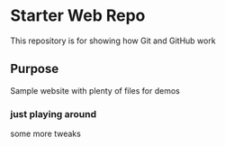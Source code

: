 # Starter Web Repo

This repository is for showing how Git and GitHub work

## Purpose

Sample website with plenty of files for demos

### just playing around
some more tweaks